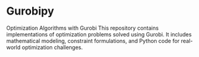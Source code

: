 # Gurobipy
 Optimization Algorithms with Gurobi    This repository contains implementations of optimization problems solved using Gurobi. It includes mathematical modeling, constraint formulations, and Python code for real-world optimization challenges. 
